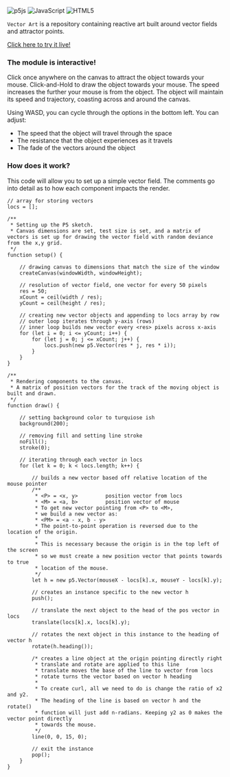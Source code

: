 ![p5js](https://img.shields.io/badge/p5.js-ED225D?style=for-the-badge&logo=p5.js&logoColor=FFFFFF)
![JavaScript](https://img.shields.io/badge/javascript-%23323330.svg?style=for-the-badge&logo=javascript&logoColor=%23F7DF1E)
![HTML5](https://img.shields.io/badge/html5-%23E34F26.svg?style=for-the-badge&logo=html5&logoColor=white)

`Vector Art` is a repository containing reactive art built around vector fields and attractor points.

[Click here to try it live!](https://scruffythemoose.github.io/artProject2/)

### The module is interactive! 
Click once anywhere on the canvas to attract the object towards your mouse. Click-and-Hold to draw the object towards your mouse. The speed increases the further your mouse is from the object. The object will maintain its speed and trajectory, coasting across and around the canvas.

Using WASD, you can cycle through the options in the bottom left. 
You can adjust: 
- The speed that the object will travel through the space
- The resistance that the object experiences as it travels
- The fade of the vectors around the object

### How does it work?
This code will allow you to set up a simple vector field. The comments go into detail as to how each component impacts the render.
```
// array for storing vectors
locs = [];

/**
 * Setting up the P5 sketch.
 * Canvas dimensions are set, test size is set, and a matrix of vectors is set up for drawing the vector field with random deviance from the x,y grid.
 */
function setup() {

    // drawing canvas to dimensions that match the size of the window
    createCanvas(windowWidth, windowHeight);

    // resolution of vector field, one vector for every 50 pixels
    res = 50;
    xCount = ceil(width / res);
    yCount = ceil(height / res);

    // creating new vector objects and appending to locs array by row
    // outer loop iterates through y-axis (rows)
    // inner loop builds new vector every <res> pixels across x-axis
    for (let i = 0; i <= yCount; i++) {
        for (let j = 0; j <= xCount; j++) {
            locs.push(new p5.Vector(res * j, res * i));
        }
    }
}

/**
 * Rendering components to the canvas.
 * A matrix of position vectors for the track of the moving object is built and drawn.
 */
function draw() {

    // setting background color to turquiose ish
    background(200);

    // removing fill and setting line stroke
    noFill();
    stroke(0);

    // iterating through each vector in locs
    for (let k = 0; k < locs.length; k++) {

        // builds a new vector based off relative location of the mouse pointer
        /**
         * <P> = <x, y>         position vector from locs
         * <M> = <a, b>         position vector of mouse
         * To get new vector pointing from <P> to <M>, 
         * we build a new vector as:
         * <PM> = <a - x, b - y>
         * The point-to-point operation is reversed due to the location of the origin.
         * 
         * This is necessary because the origin is in the top left of the screen
         * so we must create a new position vector that points towards to true
         * location of the mouse.
         */
        let h = new p5.Vector(mouseX - locs[k].x, mouseY - locs[k].y);

        // creates an instance specific to the new vector h
        push();

        // translate the next object to the head of the pos vector in locs
        translate(locs[k].x, locs[k].y);

        // rotates the next object in this instance to the heading of vector h
        rotate(h.heading());

        /* creates a line object at the origin pointing directly right
         * translate and rotate are applied to this line
         * translate moves the base of the line to vector from locs
         * rotate turns the vector based on vector h heading
         * 
         * To create curl, all we need to do is change the ratio of x2 and y2.
         * The heading of the line is based on vector h and the rotate()
         * function will just add n-radians. Keeping y2 as 0 makes the vector point directly
         * towards the mouse.
         */
        line(0, 0, 15, 0);

        // exit the instance
        pop();
    }
}
```
